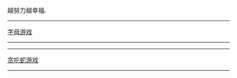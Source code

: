 越努力越幸福.
<br>
<hr>
<a href="https://siglesunny.github.io/letterGame/letter.html">字母游戏</a>
<hr>
<hr>
<a href="https://siglesunny.github.io/letterGame/nake.html">贪吃蛇游戏</a>
<hr>
